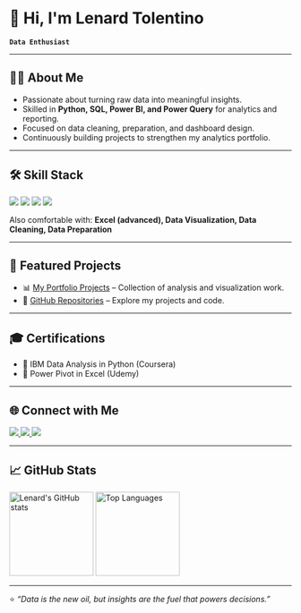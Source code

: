 # 👋 Hi, I'm Lenard Tolentino  

**`Data Enthusiast`**

---

## 👨‍💻 About Me  
- Passionate about turning raw data into meaningful insights.  
- Skilled in **Python, SQL, Power BI, and Power Query** for analytics and reporting.  
- Focused on data cleaning, preparation, and dashboard design.  
- Continuously building projects to strengthen my analytics portfolio.  

---

## 🛠️ Skill Stack  

<p align="left">
  <img src="https://img.shields.io/badge/Python-3776AB?style=for-the-badge&logo=python&logoColor=white" />
  <img src="https://img.shields.io/badge/SQL-025E8C?style=for-the-badge&logo=postgresql&logoColor=white" />
  <img src="https://img.shields.io/badge/Power%20BI-F2C811?style=for-the-badge&logo=powerbi&logoColor=black" />
  <img src="https://img.shields.io/badge/Power%20Query-217346?style=for-the-badge&logo=microsoft-excel&logoColor=white" />
</p>  

Also comfortable with: **Excel (advanced), Data Visualization, Data Cleaning, Data Preparation**  

---

## 📂 Featured Projects  
- 📊 [My Portfolio Projects](https://sites.google.com/view/myportfolio11111/home) – Collection of analysis and visualization work.  
- 🔗 [GitHub Repositories](https://github.com/lenardtolentino?tab=repositories) – Explore my projects and code.  

---

## 🎓 Certifications  
- 🏅 IBM Data Analysis in Python (Coursera)  
- 🏅 Power Pivot in Excel (Udemy)  

---

## 🌐 Connect with Me  

<p align="left">
  <a href="https://www.linkedin.com/in/lenardtolentino/">
    <img src="https://img.shields.io/badge/LinkedIn-0A66C2?style=for-the-badge&logo=linkedin&logoColor=white" />
  </a>
  <a href="https://sites.google.com/view/myportfolio11111/home">
    <img src="https://img.shields.io/badge/Portfolio-4285F4?style=for-the-badge&logo=google-chrome&logoColor=white" />
  </a>
  <a href="https://drive.google.com/file/d/1GNuTDm-Mjf42Ej47OGfRI-g6GL3aYYnf/view">
    <img src="https://img.shields.io/badge/Resume-34A853?style=for-the-badge&logo=googledrive&logoColor=white" />
  </a>
</p>  

---

## 📈 GitHub Stats  

<p align="left">
  <img src="https://github-readme-stats.vercel.app/api?username=lenardtolentino&show_icons=true&theme=tokyonight" alt="Lenard's GitHub stats" height="150"/>
  <img src="https://github-readme-stats.vercel.app/api/top-langs/?username=lenardtolentino&layout=compact&theme=tokyonight" alt="Top Languages" height="150"/>
</p>  

---

⭐ *“Data is the new oil, but insights are the fuel that powers decisions.”*  
